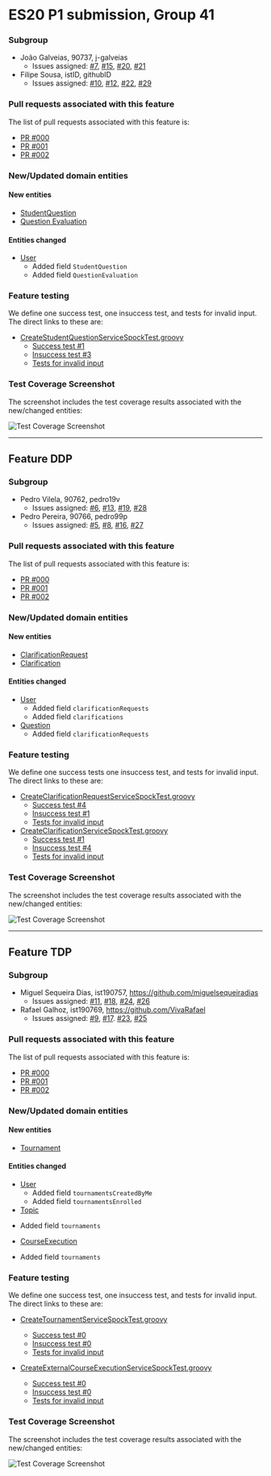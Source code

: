 # ES20 P1 submission, Group 41

### Subgroup
 - João Galveias, 90737, j-galveias
   + Issues assigned: [#7](https://github.com/tecnico-softeng/es20tg_41-project/issues/7), [#15](https://github.com/tecnico-softeng/es20tg_41-project/issues/15), [#20](https://github.com/tecnico-softeng/es20tg_41-project/issues/20), [#21](https://github.com/tecnico-softeng/es20tg_41-project/issues/21)
 - Filipe Sousa, istID, githubID
   + Issues assigned: [#10](https://github.com/tecnico-softeng/es20tg_41-project/issues/10), [#12](https://github.com/tecnico-softeng/es20tg_41-project/issues/12), [#22](https://github.com/tecnico-softeng/es20tg_41-project/issues/22), [#29](https://github.com/tecnico-softeng/es20tg_41-project/issues/29)
 
### Pull requests associated with this feature

The list of pull requests associated with this feature is:

 - [PR #000](https://github.com)
 - [PR #001](https://github.com)
 - [PR #002](https://github.com)


### New/Updated domain entities

#### New entities
 - [StudentQuestion](https://github.com)
 - [Question Evaluation](https://github.com)

#### Entities changed
 - [User](https://github.com)
   + Added field `StudentQuestion`
   + Added field `QuestionEvaluation`
 
### Feature testing

We define one success test, one insuccess test, and tests for invalid input. The direct links to these are:

 - [CreateStudentQuestionServiceSpockTest.groovy](https://github.com/)
    + [Success test #1](https://github.com/socialsoftware/quizzes-tutor/blob/31ba9bd5f5ddcbab61f1c4b2daca7331ad099f98/backend/src/test/groovy/pt/ulisboa/tecnico/socialsoftware/tutor/administration/service/CreateExternalCourseExecutionServiceSpockTest.groovy#L39)
    + [Insuccess test #3](https://github.com/socialsoftware/quizzes-tutor/blob/31ba9bd5f5ddcbab61f1c4b2daca7331ad099f98/backend/src/test/groovy/pt/ulisboa/tecnico/socialsoftware/tutor/administration/service/CreateExternalCourseExecutionServiceSpockTest.groovy#L104)
    + [Tests for invalid input](https://github.com/socialsoftware/quizzes-tutor/blob/31ba9bd5f5ddcbab61f1c4b2daca7331ad099f98/backend/src/test/groovy/pt/ulisboa/tecnico/socialsoftware/tutor/administration/service/CreateExternalCourseExecutionServiceSpockTest.groovy#L145)


### Test Coverage Screenshot

The screenshot includes the test coverage results associated with the new/changed entities:

![Test Coverage Screenshot](https://web.tecnico.ulisboa.pt/~joaofernandoferreira/1920/ES/coverage_ex1.png)

---

## Feature DDP

### Subgroup
 - Pedro Vilela, 90762, pedro19v
   + Issues assigned: [#6](https://github.com/tecnico-softeng/es20tg_41-project/issues/6), [#13](https://github.com/tecnico-softeng/es20tg_41-project/issues/13), 
   [#19](https://github.com/tecnico-softeng/es20tg_41-project/issues/19), [#28](https://github.com/tecnico-softeng/es20tg_41-project/issues/28)
 - Pedro Pereira, 90766, pedro99p
   + Issues assigned: [#5](https://github.com/tecnico-softeng/es20tg_41-project/issues/5), [#8](https://github.com/tecnico-softeng/es20tg_41-project/issues/8),
    [#16](https://github.com/tecnico-softeng/es20tg_41-project/issues/16), [#27](https://github.com/tecnico-softeng/es20tg_41-project/issues/27)
 
### Pull requests associated with this feature

The list of pull requests associated with this feature is:

 - [PR #000](https://github.com)
 - [PR #001](https://github.com)
 - [PR #002](https://github.com)


### New/Updated domain entities

#### New entities
 - [ClarificationRequest](https://github.com)
 - [Clarification](https://github.com)

#### Entities changed
 - [User](https://github.com)
   + Added field `clarificationRequests`
   + Added field `clarifications`
 - [Question](https://github.com)
   + Added field `clarificationRequests`
 
### Feature testing

We define one success tests one insuccess test, and tests for invalid input. The direct links to these are:

 - [CreateClarificationRequestServiceSpockTest.groovy](https://github.com/socialsoftware/quizzes-tutor/blob/31ba9bd5f5ddcbab61f1c4b2daca7331ad099f98/backend/src/test/groovy/pt/ulisboa/tecnico/socialsoftware/tutor/administration/service/CreateExternalCourseExecutionServiceSpockTest.groovy)
    + [Success test #4](https://github.com/socialsoftware/quizzes-tutor/blob/31ba9bd5f5ddcbab61f1c4b2daca7331ad099f98/backend/src/test/groovy/pt/ulisboa/tecnico/socialsoftware/tutor/administration/service/CreateExternalCourseExecutionServiceSpockTest.groovy#L39)
    + [Insuccess test #1](https://github.com/socialsoftware/quizzes-tutor/blob/31ba9bd5f5ddcbab61f1c4b2daca7331ad099f98/backend/src/test/groovy/pt/ulisboa/tecnico/socialsoftware/tutor/administration/service/CreateExternalCourseExecutionServiceSpockTest.groovy#L104)
    + [Tests for invalid input](https://github.com/socialsoftware/quizzes-tutor/blob/31ba9bd5f5ddcbab61f1c4b2daca7331ad099f98/backend/src/test/groovy/pt/ulisboa/tecnico/socialsoftware/tutor/administration/service/CreateExternalCourseExecutionServiceSpockTest.groovy#L145)
 - [CreateClarificationServiceSpockTest.groovy](https://github.com/socialsoftware/quizzes-tutor/blob/31ba9bd5f5ddcbab61f1c4b2daca7331ad099f98/backend/src/test/groovy/pt/ulisboa/tecnico/socialsoftware/tutor/administration/service/CreateExternalCourseExecutionServiceSpockTest.groovy)
    + [Success test #1](https://github.com/socialsoftware/quizzes-tutor/blob/31ba9bd5f5ddcbab61f1c4b2daca7331ad099f98/backend/src/test/groovy/pt/ulisboa/tecnico/socialsoftware/tutor/administration/service/CreateExternalCourseExecutionServiceSpockTest.groovy#L39)
    + [Insuccess test #4](https://github.com/socialsoftware/quizzes-tutor/blob/31ba9bd5f5ddcbab61f1c4b2daca7331ad099f98/backend/src/test/groovy/pt/ulisboa/tecnico/socialsoftware/tutor/administration/service/CreateExternalCourseExecutionServiceSpockTest.groovy#L104)
    + [Tests for invalid input](https://github.com/socialsoftware/quizzes-tutor/blob/31ba9bd5f5ddcbab61f1c4b2daca7331ad099f98/backend/src/test/groovy/pt/ulisboa/tecnico/socialsoftware/tutor/administration/service/CreateExternalCourseExecutionServiceSpockTest.groovy#L145)


### Test Coverage Screenshot

The screenshot includes the test coverage results associated with the new/changed entities:

![Test Coverage Screenshot](https://web.tecnico.ulisboa.pt/~joaofernandoferreira/1920/ES/coverage_ex1.png)

---


## Feature TDP

### Subgroup
 - Miguel Sequeira Dias, ist190757, https://github.com/miguelsequeiradias
   + Issues assigned: [#11](https://github.com/tecnico-softeng/es20tg_41-project/issues/11), [#18](https://github.com/tecnico-softeng/es20tg_41-project/issues/18), [#24](https://github.com/tecnico-softeng/es20tg_41-project/issues/24), [#26](https://github.com/tecnico-softeng/es20tg_41-project/issues/26)
 - Rafael Galhoz, ist190769, https://github.com/VivaRafael
   + Issues assigned: [#9]([#18](https://github.com/tecnico-softeng/es20tg_41-project/issues/9)), [#17]([#18](https://github.com/tecnico-softeng/es20tg_41-project/issues/17)). [#23](https://github.com/tecnico-softeng/es20tg_41-project/issues/18), [#25](https://github.com/tecnico-softeng/es20tg_41-project/issues/25)
 
### Pull requests associated with this feature

The list of pull requests associated with this feature is:

 - [PR #000](https://github.com)
 - [PR #001](https://github.com)
 - [PR #002](https://github.com)


### New/Updated domain entities

#### New entities
 - [Tournament](https://github.com/tecnico-softeng/es20tg_41-project/blob/tdp/backend/src/main/java/pt/ulisboa/tecnico/socialsoftware/tutor/tournament/domain/Tournament.java#L18)

#### Entities changed
 - [User](https://github.com/tecnico-softeng/es20tg_41-project/blob/tdp/backend/src/main/java/pt/ulisboa/tecnico/socialsoftware/tutor/user/User.java#L20)
   + Added field `tournamentsCreatedByMe`
   + Added field `tournamentsEnrolled`
  - [Topic](https://github.com/tecnico-softeng/es20tg_41-project/blob/tdp/backend/src/main/java/pt/ulisboa/tecnico/socialsoftware/tutor/question/domain/Topic.java#L11)
   + Added field `tournaments`
  - [CourseExecution](https://github.com/tecnico-softeng/es20tg_41-project/blob/tdp/backend/src/main/java/pt/ulisboa/tecnico/socialsoftware/tutor/course/Course.java#L19)
   + Added field `tournaments`

 
### Feature testing

We define one success test, one insuccess test, and tests for invalid input. The direct links to these are:

 - [CreateTournamentServiceSpockTest.groovy](https://github.com/tecnico-softeng/es20tg_41-project/blob/tdp/backend/src/test/groovy/pt/ulisboa/tecnico/socialsoftware/tutor/tournament/service/CreateTournamentServiceSpockTest.groovy#L25)
    + [Success test #0](https://github.com/tecnico-softeng/es20tg_41-project/blob/tdp/backend/src/test/groovy/pt/ulisboa/tecnico/socialsoftware/tutor/tournament/service/CreateTournamentServiceSpockTest.groovy#L116)
    + [Insuccess test #0](https://github.com/tecnico-softeng/es20tg_41-project/blob/tdp/backend/src/test/groovy/pt/ulisboa/tecnico/socialsoftware/tutor/tournament/service/CreateTournamentServiceSpockTest.groovy#L237)
    + [Tests for invalid input](https://github.com/tecnico-softeng/es20tg_41-project/blob/tdp/backend/src/test/groovy/pt/ulisboa/tecnico/socialsoftware/tutor/tournament/service/CreateTournamentServiceSpockTest.groovy#L166)

 - [CreateExternalCourseExecutionServiceSpockTest.groovy](https://github.com/tecnico-softeng/es20tg_41-project/blob/tdp/backend/src/test/groovy/pt/ulisboa/tecnico/socialsoftware/tutor/tournament/service/EnrollTournamentServiceSpockTest.groovy#L26)
    + [Success test #0](https://github.com/tecnico-softeng/es20tg_41-project/blob/tdp/backend/src/test/groovy/pt/ulisboa/tecnico/socialsoftware/tutor/tournament/service/EnrollTournamentServiceSpockTest.groovy#120)
    + [Insuccess test #0](https://github.com/tecnico-softeng/es20tg_41-project/blob/tdp/backend/src/test/groovy/pt/ulisboa/tecnico/socialsoftware/tutor/tournament/service/EnrollTournamentServiceSpockTest.groovy#139)
    + [Tests for invalid input](https://github.com/tecnico-softeng/es20tg_41-project/blob/tdp/backend/src/test/groovy/pt/ulisboa/tecnico/socialsoftware/tutor/tournament/service/EnrollTournamentServiceSpockTest.groovy#139)


### Test Coverage Screenshot

The screenshot includes the test coverage results associated with the new/changed entities:

![Test Coverage Screenshot](https://web.tecnico.ulisboa.pt/~joaofernandoferreira/1920/ES/coverage_ex1.png)
